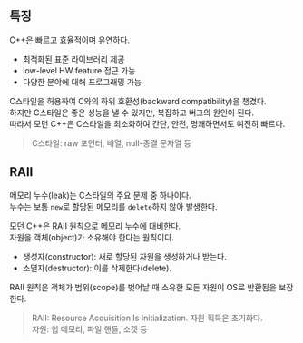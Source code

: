 ## 특징
C++은 빠르고 효율적이며 유연하다.
- 최적화된 표준 라이브러리 제공
- low-level HW feature 접근 가능
- 다양한 분야에 대해 프로그래밍 가능

C스타일을 허용하여 C와의 하위 호환성(backward compatibility)을 챙겼다.  
하지만 C스타일은 좋은 성능을 낼 수 있지만, 복잡하고 버그의 원인이 된다.  
따라서 모던 C++은 C스타일을 최소화하여 간단, 안전, 명쾌하면서도 여전히 빠르다.
> C스타일: raw 포인터, 배열, null-종결 문자열 등

## RAII
메모리 누수(leak)는 C스타일의 주요 문제 중 하나이다.  
누수는 보통 `new`로 할당된 메모리를 `delete`하지 않아 발생한다.  
  
모던 C++은 RAII 원칙으로 메모리 누수에 대비한다.  
자원을 객체(object)가 소유해야 한다는 원칙이다.
- 생성자(constructor): 새로 할당된 자원을 생성하거나 받는다.
- 소멸자(destructor): 이를 삭제한다(delete).

RAII 원칙은 객체가 범위(scope)를 벗어날 때 소유한 모든 자원이 OS로 반환됨을 보장한다.
> RAII: Resource Acquisition Is Initialization. 자원 획득은 초기화다.  
> 자원: 힙 메모리, 파일 핸들, 소켓 등
